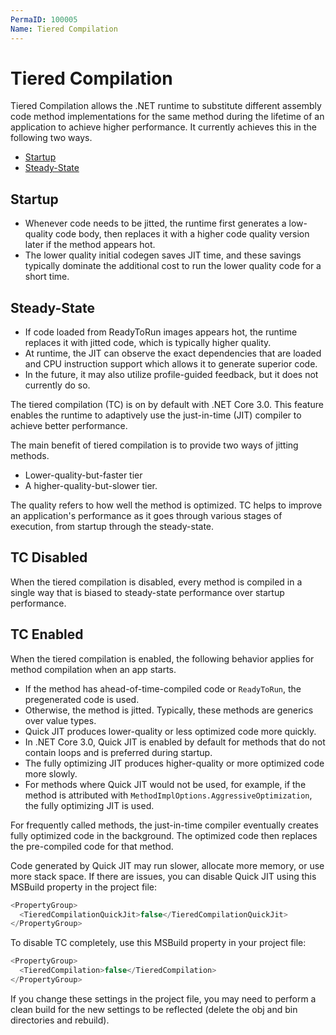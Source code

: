 ```yaml
---
PermaID: 100005
Name: Tiered Compilation
---
```


# Tiered Compilation

Tiered Compilation allows the .NET runtime to substitute different assembly code method implementations for the same method during the lifetime of an application to achieve higher performance. It currently achieves this in the following two ways.

 - [Startup](#startup)
 - [Steady-State](#steady-state)

## Startup 

 - Whenever code needs to be jitted, the runtime first generates a low-quality code body, then replaces it with a higher code quality version later if the method appears hot. 
 - The lower quality initial codegen saves JIT time, and these savings typically dominate the additional cost to run the lower quality code for a short time.

## Steady-State

 - If code loaded from ReadyToRun images appears hot, the runtime replaces it with jitted code, which is typically higher quality. 
 - At runtime, the JIT can observe the exact dependencies that are loaded and CPU instruction support which allows it to generate superior code. 
 - In the future, it may also utilize profile-guided feedback, but it does not currently do so.

The tiered compilation (TC) is on by default with .NET Core 3.0. This feature enables the runtime to adaptively use the just-in-time (JIT) compiler to achieve better performance.

The main benefit of tiered compilation is to provide two ways of jitting methods. 

 - Lower-quality-but-faster tier
 - A higher-quality-but-slower tier. 

The quality refers to how well the method is optimized. TC helps to improve an application's performance as it goes through various stages of execution, from startup through the steady-state. 

## TC Disabled

When the tiered compilation is disabled, every method is compiled in a single way that is biased to steady-state performance over startup performance.

## TC Enabled

When the tiered compilation is enabled, the following behavior applies for method compilation when an app starts.

 - If the method has ahead-of-time-compiled code or `ReadyToRun`, the pregenerated code is used.
 - Otherwise, the method is jitted. Typically, these methods are generics over value types.
 - Quick JIT produces lower-quality or less optimized code more quickly. 
 - In .NET Core 3.0, Quick JIT is enabled by default for methods that do not contain loops and is preferred during startup.
 - The fully optimizing JIT produces higher-quality or more optimized code more slowly. 
 - For methods where Quick JIT would not be used, for example, if the method is attributed with `MethodImplOptions.AggressiveOptimization`, the fully optimizing JIT is used.

For frequently called methods, the just-in-time compiler eventually creates fully optimized code in the background. The optimized code then replaces the pre-compiled code for that method.

Code generated by Quick JIT may run slower, allocate more memory, or use more stack space. If there are issues, you can disable Quick JIT using this MSBuild property in the project file:

```csharp
<PropertyGroup>
  <TieredCompilationQuickJit>false</TieredCompilationQuickJit>
</PropertyGroup>
```

To disable TC completely, use this MSBuild property in your project file:

```csharp
<PropertyGroup>
  <TieredCompilation>false</TieredCompilation>
</PropertyGroup>
```

If you change these settings in the project file, you may need to perform a clean build for the new settings to be reflected (delete the obj and bin directories and rebuild).
